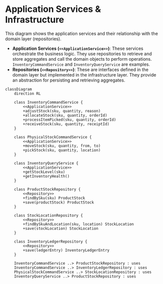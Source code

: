 
# Application Services & Infrastructure

This diagram shows the application services and their relationship with the domain layer (repositories).

- **Application Services (`<<ApplicationService>>`)**: These services orchestrate the business logic. They use repositories to retrieve and store aggregates and call the domain objects to perform operations. `InventoryCommandService` and `InventoryQueryService` are examples.
- **Repositories (`<<Repository>>`)**: These are interfaces defined in the domain layer but implemented in the infrastructure layer. They provide an abstraction for persisting and retrieving aggregates.

```mermaid
classDiagram
    direction RL

    class InventoryCommandService {
        <<ApplicationService>>
        +adjustStock(sku, quantity, reason)
        +allocateStock(sku, quantity, orderId)
        +processItemPicked(sku, quantity, orderId)
        +receiveStock(sku, quantity, receiptId)
    }

    class PhysicalStockCommandService {
        <<ApplicationService>>
        +moveStock(sku, quantity, from, to)
        +pickStock(sku, quantity, location)
    }

    class InventoryQueryService {
        <<ApplicationService>>
        +getStockLevel(sku)
        +getInventoryHealth()
    }

    class ProductStockRepository {
        <<Repository>>
        +findBySku(sku) ProductStock
        +save(productStock) ProductStock
    }

    class StockLocationRepository {
        <<Repository>>
        +findBySkuAndLocation(sku, location) StockLocation
        +save(stockLocation) StockLocation
    }
    
    class InventoryLedgerRepository {
        <<Repository>>
        +save(ledgerEntry) InventoryLedgerEntry
    }

    InventoryCommandService ..> ProductStockRepository : uses
    InventoryCommandService ..> InventoryLedgerRepository : uses
    PhysicalStockCommandService ..> StockLocationRepository : uses
    InventoryQueryService ..> ProductStockRepository : uses
```
